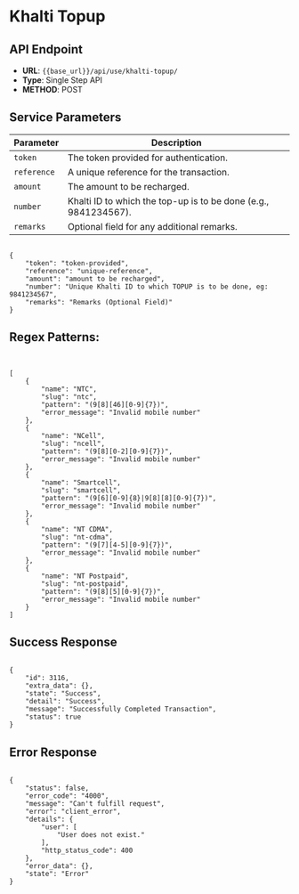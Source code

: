 # Khalti Topup

## API Endpoint

- **URL**: ``{{base_url}}/api/use/khalti-topup/``
- **Type**: Single Step API
- **METHOD**: POST

## Service Parameters

| Parameter | Description |
| --------- | ----------- |
| `token`   | The token provided for authentication. |
| `reference` | A unique reference for the transaction. |
| `amount`  | The amount to be recharged. |
| `number`  |  Khalti ID to which the top-up is to be done (e.g., 9841234567). |
| `remarks` | Optional field for any additional remarks. |

<pre><code class="json">
{
    "token": "token-provided",
    "reference": "unique-reference",
    "amount": "amount to be recharged",
    "number": "Unique Khalti ID to which TOPUP is to be done, eg: 9841234567",
    "remarks": "Remarks (Optional Field)"
}
</code></pre>

## Regex Patterns:  
<pre><code class="json">

[
    {
        "name": "NTC",
        "slug": "ntc",
        "pattern": "(9[8][46][0-9]{7})",
        "error_message": "Invalid mobile number"
    },
    {
        "name": "NCell",
        "slug": "ncell",
        "pattern": "(9[8][0-2][0-9]{7})",
        "error_message": "Invalid mobile number"
    },
    {
        "name": "Smartcell",
        "slug": "smartcell",
        "pattern": "(9[6][0-9]{8}|9[8][8][0-9]{7})",
        "error_message": "Invalid mobile number"
    },
    {
        "name": "NT CDMA",
        "slug": "nt-cdma",
        "pattern": "(9[7][4-5][0-9]{7})",
        "error_message": "Invalid mobile number"
    },
    {
        "name": "NT Postpaid",
        "slug": "nt-postpaid",
        "pattern": "(9[8][5][0-9]{7})",
        "error_message": "Invalid mobile number"
    }
]
</code></pre>



## Success Response 
<pre><code class="json">
{
    "id": 3116,
    "extra_data": {},
    "state": "Success",
    "detail": "Success",
    "message": "Successfully Completed Transaction",
    "status": true
}
</code></pre>



## Error Response  
<pre><code class="json">
{
    "status": false,
    "error_code": "4000",
    "message": "Can't fulfill request",
    "error": "client_error",
    "details": {
        "user": [
            "User does not exist."
        ],
        "http_status_code": 400
    },
    "error_data": {},
    "state": "Error"
}
</code></pre>